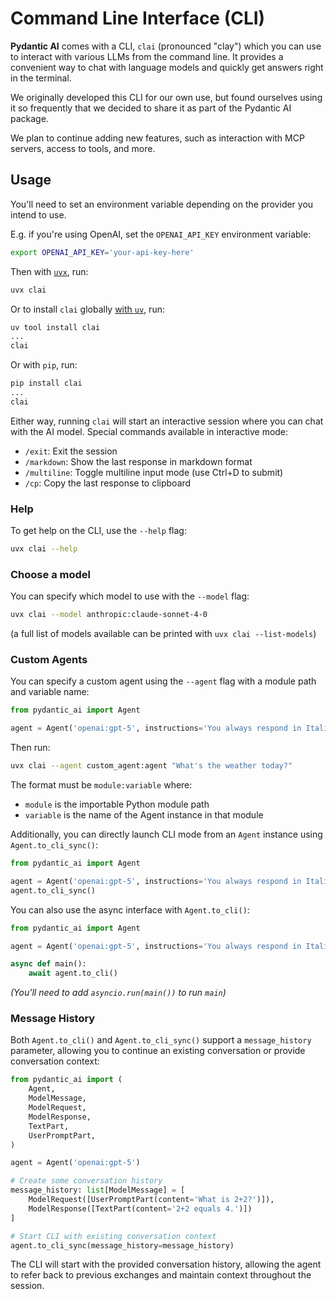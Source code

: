 # Command Line Interface (CLI)

**Pydantic AI** comes with a CLI, `clai` (pronounced "clay") which you can use to interact with various LLMs from the command line.
It provides a convenient way to chat with language models and quickly get answers right in the terminal.

We originally developed this CLI for our own use, but found ourselves using it so frequently that we decided to share it as part of the Pydantic AI package.

We plan to continue adding new features, such as interaction with MCP servers, access to tools, and more.

## Usage

<!-- Keep this in sync with clai/README.md -->

You'll need to set an environment variable depending on the provider you intend to use.

E.g. if you're using OpenAI, set the `OPENAI_API_KEY` environment variable:

```bash
export OPENAI_API_KEY='your-api-key-here'
```

Then with [`uvx`](https://docs.astral.sh/uv/guides/tools/), run:

```bash
uvx clai
```

Or to install `clai` globally [with `uv`](https://docs.astral.sh/uv/guides/tools/#installing-tools), run:

```bash
uv tool install clai
...
clai
```

Or with `pip`, run:

```bash
pip install clai
...
clai
```

Either way, running `clai` will start an interactive session where you can chat with the AI model. Special commands available in interactive mode:

- `/exit`: Exit the session
- `/markdown`: Show the last response in markdown format
- `/multiline`: Toggle multiline input mode (use Ctrl+D to submit)
- `/cp`: Copy the last response to clipboard

### Help

To get help on the CLI, use the `--help` flag:

```bash
uvx clai --help
```

### Choose a model

You can specify which model to use with the `--model` flag:

```bash
uvx clai --model anthropic:claude-sonnet-4-0
```

(a full list of models available can be printed with `uvx clai --list-models`)

### Custom Agents

You can specify a custom agent using the `--agent` flag with a module path and variable name:

```python {title="custom_agent.py" test="skip"}
from pydantic_ai import Agent

agent = Agent('openai:gpt-5', instructions='You always respond in Italian.')
```

Then run:

```bash
uvx clai --agent custom_agent:agent "What's the weather today?"
```

The format must be `module:variable` where:

- `module` is the importable Python module path
- `variable` is the name of the Agent instance in that module

Additionally, you can directly launch CLI mode from an `Agent` instance using `Agent.to_cli_sync()`:

```python {title="agent_to_cli_sync.py" test="skip" hl_lines=4}
from pydantic_ai import Agent

agent = Agent('openai:gpt-5', instructions='You always respond in Italian.')
agent.to_cli_sync()
```

You can also use the async interface with `Agent.to_cli()`:

```python {title="agent_to_cli.py" test="skip" hl_lines=6}
from pydantic_ai import Agent

agent = Agent('openai:gpt-5', instructions='You always respond in Italian.')

async def main():
    await agent.to_cli()
```

_(You'll need to add `asyncio.run(main())` to run `main`)_

### Message History

Both `Agent.to_cli()` and `Agent.to_cli_sync()` support a `message_history` parameter, allowing you to continue an existing conversation or provide conversation context:

```python {title="agent_with_history.py" test="skip"}
from pydantic_ai import (
    Agent,
    ModelMessage,
    ModelRequest,
    ModelResponse,
    TextPart,
    UserPromptPart,
)

agent = Agent('openai:gpt-5')

# Create some conversation history
message_history: list[ModelMessage] = [
    ModelRequest([UserPromptPart(content='What is 2+2?')]),
    ModelResponse([TextPart(content='2+2 equals 4.')])
]

# Start CLI with existing conversation context
agent.to_cli_sync(message_history=message_history)
```

The CLI will start with the provided conversation history, allowing the agent to refer back to previous exchanges and maintain context throughout the session.
